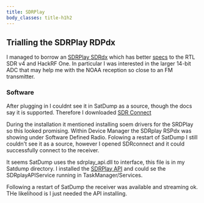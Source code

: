 ```yaml
---
title: SDRPlay
body_classes: title-h1h2
---
```


## Trialling the SDRPlay RDPdx
I managed to borrow an [SDRPlay SDRdx](https://www.sdrplay.com/rspdx/) which  has better [specs](https://www.sdrplay.com/resources/RSPdxDatasheet.pdf) to the RTL SDR v4 and HackRF One. In particular I was interested in the larger 14-bit ADC that may help me with the NOAA reception so close to an FM transmitter.

### Software
After plugging in I couldnt see it in SatDump as a source, though the docs say it is supported. Therefore I downloaded [SDR Connect](https://www.sdrplay.com/sdrconnect/) 

During the installation it mentioned installing soem drivers for the SRDPlay so this looked promising. Within Device Manager the SDRplay RSPdx was showing under Software Defined Radio. Folowing a restart of SatDump I still couldn't see it as a source, however I opened SDRconnect and it could successfully connect to the receiver.

It seems SatDump uses the sdrplay_api.dll to interface, this file is in my Satdump directory. I installed the [SDRPlay API](https://www.sdrplay.com/api/) and could se the SDRplayAPIService running in TaskManager/Services.

Following a restart of SatDump the receiver was available and streaming ok. THe likelihood is I just needed the API installing.
